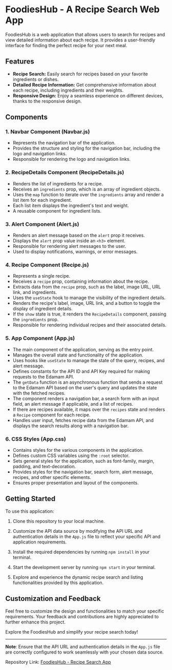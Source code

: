 # FoodiesHub - A Recipe Search Web App

FoodiesHub is a web application that allows users to search for recipes and view detailed information about each recipe. It provides a user-friendly interface for finding the perfect recipe for your next meal.

## Features

- **Recipe Search:** Easily search for recipes based on your favorite ingredients or dishes.
- **Detailed Recipe Information:** Get comprehensive information about each recipe, including ingredients and their weights.
- **Responsive Design:** Enjoy a seamless experience on different devices, thanks to the responsive design.

## Components

### 1. Navbar Component (Navbar.js)

- Represents the navigation bar of the application.
- Provides the structure and styling for the navigation bar, including the logo and navigation links.
- Responsible for rendering the logo and navigation links.

### 2. RecipeDetails Component (RecipeDetails.js)

- Renders the list of ingredients for a recipe.
- Receives an `ingredients` prop, which is an array of ingredient objects.
- Uses the `map` function to iterate over the `ingredients` array and render a list item for each ingredient.
- Each list item displays the ingredient's text and weight.
- A reusable component for ingredient lists.

### 3. Alert Component (Alert.js)

- Renders an alert message based on the `alert` prop it receives.
- Displays the `alert` prop value inside an `<h3>` element.
- Responsible for rendering alert messages to the user.
- Used to display notifications, warnings, or error messages.

### 4. Recipe Component (Recipe.js)

- Represents a single recipe.
- Receives a `recipe` prop, containing information about the recipe.
- Extracts data from the `recipe` prop, such as the label, image URL, URL link, and ingredients.
- Uses the `useState` hook to manage the visibility of the ingredient details.
- Renders the recipe's label, image, URL link, and a button to toggle the display of ingredient details.
- If the `show` state is true, it renders the `RecipeDetails` component, passing the `ingredients` prop.
- Responsible for rendering individual recipes and their associated details.

### 5. App Component (App.js)

- The main component of the application, serving as the entry point.
- Manages the overall state and functionality of the application.
- Uses hooks like `useState` to manage the state of the query, recipes, and alert message.
- Defines constants for the API ID and API Key required for making requests to the Edamam API.
- The `getData` function is an asynchronous function that sends a request to the Edamam API based on the user's query and updates the state with the fetched recipes.
- The component renders a navigation bar, a search form with an input field, an alert message if applicable, and a list of recipes.
- If there are recipes available, it maps over the `recipes` state and renders a `Recipe` component for each recipe.
- Handles user input, fetches recipe data from the Edamam API, and displays the search results along with a navigation bar.

### 6. CSS Styles (App.css)

- Contains styles for the various components in the application.
- Defines custom CSS variables using the `:root` selector.
- Sets general styles for the application, such as font-family, margin, padding, and text-decoration.
- Provides styles for the navigation bar, search form, alert message, recipes, and other specific elements.
- Ensures proper presentation and layout of the components.

## Getting Started

To use this application:

1. Clone this repository to your local machine.

2. Customize the API data source by modifying the API URL and authentication details in the `App.js` file to reflect your specific API and application requirements.

3. Install the required dependencies by running `npm install` in your terminal.

4. Start the development server by running `npm start` in your terminal.

5. Explore and experience the dynamic recipe search and listing functionalities provided by this application.

## Customization and Feedback

Feel free to customize the design and functionalities to match your specific requirements. Your feedback and contributions are highly appreciated to further enhance this project.

Explore the FoodiesHub and simplify your recipe search today!

---

**Note**: Ensure that the API URL and authentication details in the `App.js` file are correctly configured to work seamlessly with your chosen data source.

Repository Link: [FoodiesHub - Recipe Search App](https://github.com/LordYemight/foodies-hub)
